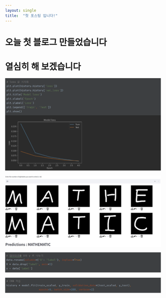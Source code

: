 ```yaml
---
layout: single
title:  "첫 포스팅 입니다!"
---
```

# 오늘 첫 블로그 만들었습니다
# 열심히 해 보겠습니다



![9.loss_graph](/images/2023-05-17-first/9.loss_graph.PNG)

![example](/images/2023-05-17-first/example-1684392308982-3.JPG)

![1.split](/images/2023-05-17-first/1.split.PNG)

![7.fit](\images\2023-05-17-first\7.fit-1684394592637-14.PNG)
